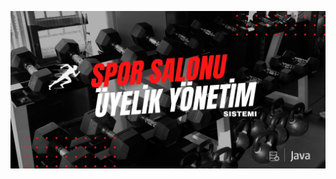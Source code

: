 ![image alt](https://github.com/omeryagiz0802/SporSalonuOtomasyonu/blob/5eed8f02536a69f1ba3b368e0d3dafb872e066b9/Afi%C5%9F.jpg)
